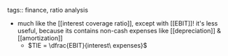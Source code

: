 tags:: finance, ratio analysis

- much like the [[interest coverage ratio]], except with [[EBIT]]! it's less useful, because its contains non-cash expenses like [[depreciation]] & [[amortization]]
	- $TIE = \dfrac{EBIT}{interest\ expenses}$